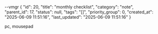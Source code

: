 --vmgr
{
  "id": 20,
  "title": "monthly checklist",
  "category": "note",
  "parent_id": 17,
  "status": null,
  "tags": "[]",
  "priority_group": 0,
  "created_at": "2025-06-09 11:51:16",
  "last_updated": "2025-06-09 11:51:16"
}

pc, mousepad